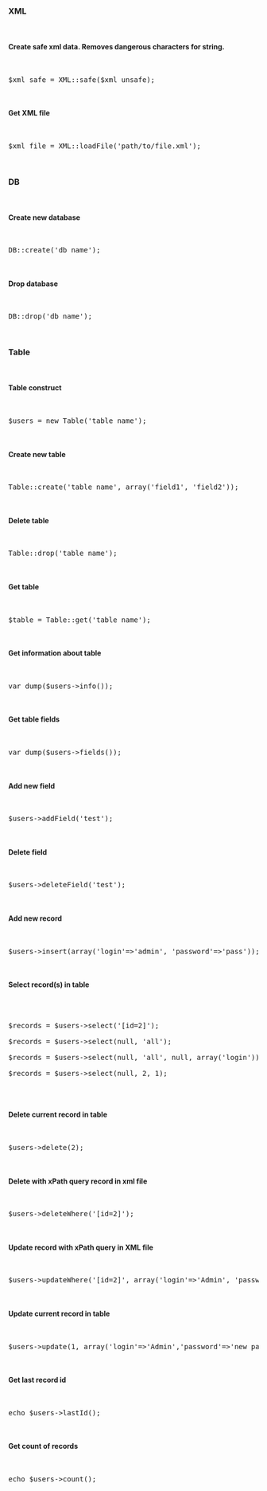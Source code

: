 <h3>XML</h3><br>

<h4>Create safe xml data. Removes dangerous characters for string.</h4><br>

<pre class="prettyprint">$xml_safe = XML::safe($xml_unsafe);</pre>

<br><h4>Get XML file</h4><br>

<pre class="prettyprint">$xml_file = XML::loadFile('path/to/file.xml');</pre>



<br><h3>DB</h3><br>



<h4>Create new database</h4><br>

<pre class="prettyprint">DB::create('db_name');</pre>



<br><h4>Drop database</h4><br>

<pre class="prettyprint">DB::drop('db_name');</pre>





<br><h3>Table</h3><br>



<h4>Table construct</h4><br>

<pre class="prettyprint">$users = new Table('table_name');</pre>



<br><h4>Create new table</h4><br>

<pre class="prettyprint">Table::create('table_name', array('field1', 'field2'));</pre>



<br><h4>Delete table</h4><br>

<pre class="prettyprint">Table::drop('table_name');</pre>



<br><h4>Get table</h4><br>

<pre class="prettyprint">$table = Table::get('table_name');</pre>



<br><h4>Get information about table</h4><br>

<pre class="prettyprint">var_dump($users->info());</pre>



<br><h4>Get table fields</h4><br>

<pre class="prettyprint">var_dump($users->fields());</pre>



<br><h4>Add new field</h4><br>

<pre class="prettyprint">$users->addField('test');</pre>



<br><h4>Delete field</h4><br>

<pre class="prettyprint">$users->deleteField('test');</pre>



<br><h4>Add new record</h4><br>

<pre class="prettyprint">$users->insert(array('login'=>'admin', 'password'=>'pass'));</pre>



<br><h4>Select record(s) in table</h4><br>

<pre class="prettyprint">

$records = $users->select('[id=2]');

$records = $users->select(null, 'all');

$records = $users->select(null, 'all', null, array('login'));

$records = $users->select(null, 2, 1);

</pre>



<br><h4>Delete current record in table</h4><br>

<pre class="prettyprint">$users->delete(2);</pre>



<br><h4>Delete with xPath query record in xml file</h4><br>

<pre class="prettyprint">$users->deleteWhere('[id=2]');</pre>



<br><h4>Update record with xPath query in XML file</h4><br>

<pre class="prettyprint">$users->updateWhere('[id=2]', array('login'=>'Admin', 'password'=>'new pass'));</pre>



<br><h4>Update current record in table</h4><br>

<pre class="prettyprint">$users->update(1, array('login'=>'Admin','password'=>'new pass'));</pre>



<br><h4>Get last record id</h4><br>

<pre class="prettyprint">echo $users->lastId();</pre>



<br><h4>Get count of records</h4><br>

<pre class="prettyprint">echo $users->count();</pre>
